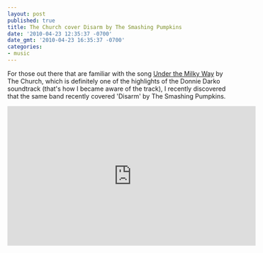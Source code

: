 ```yaml
---
layout: post
published: true
title: The Church cover Disarm by The Smashing Pumpkins
date: '2010-04-23 12:35:37 -0700'
date_gmt: '2010-04-23 16:35:37 -0700'
categories:
- music
---
```


For those out there that are familiar with the song [Under the Milky Way] by The
Church, which is definitely one of the highlights of the Donnie Darko soundtrack
(that's how I became aware of the track), I recently discovered that the same
band recently covered 'Disarm' by The Smashing Pumpkins.

[Under the Milky Way]: https://www.youtube.com/watch?v=pWxJEIz7sSA

<iframe width="560" height="315" src="https://www.youtube.com/embed/9njDlY5MOxc" frameborder="0" allowfullscreen></iframe>

